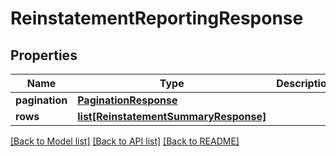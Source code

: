 # ReinstatementReportingResponse

## Properties
Name | Type | Description | Notes
------------ | ------------- | ------------- | -------------
**pagination** | [**PaginationResponse**](PaginationResponse.md) |  | 
**rows** | [**list[ReinstatementSummaryResponse]**](ReinstatementSummaryResponse.md) |  | 

[[Back to Model list]](../README.md#documentation-for-models) [[Back to API list]](../README.md#documentation-for-api-endpoints) [[Back to README]](../README.md)

